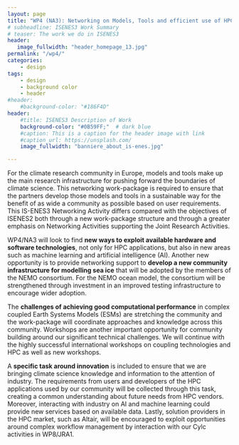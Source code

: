 ```yaml
---
layout: page
title: "WP4 (NA3): Networking on Models, Tools and efficient use of HPC"
# subheadline: ISENES3 Work Summary
# teaser: The work we do in ISENES3
header:
   image_fullwidth: "header_homepage_13.jpg"
permalink: "/wp4/"
categories:
    - design
tags:
    - design
    - background color
    - header
#header:
    #background-color: "#186F4D"
header:
    #title: ISENES3 Description of Work
    background-color: "#0B59FF;"  # dark blue
    #caption: This is a caption for the header image with link
    #caption_url: https://unsplash.com/
    image_fullwidth: "banniere_about_is-enes.jpg"

---
```

For the climate research community in Europe, models and tools make up the main research infrastructure for pushing forward the boundaries of climate science. This networking work-package is required to ensure that the partners develop those models and tools in a sustainable way for the benefit of as wide a community as possible based on user requirements. This IS-ENES3 Networking Activity differs compared with the objectives of ISENES2 both through a new work-package structure and through a greater emphasis on Networking Activities supporting the Joint Research Activities.

WP4/NA3 will look to find **new ways to exploit available hardware and software technologies**, not only for HPC applications, but also in new areas such as machine learning and artificial intelligence (AI). Another new opportunity is to provide networking support to **develop a new community infrastructure for modelling sea ice** that will be adopted by the members of the NEMO consortium. For the NEMO ocean model, the consortium will be strengthened through investment in an improved testing infrastructure to encourage wider adoption.

The **challenges of achieving good computational performance** in complex coupled Earth Systems Models (ESMs) are stretching the community and the work-package will coordinate approaches and knowledge across this community. Workshops are another important opportunity for community building around our significant technical challenges. We will continue with the highly successful international workshops on coupling technologies and HPC as well as new workshops.

A **specific task around innovation** is included to ensure that we are bringing climate science knowledge and information to the attention of industry. The requirements from users and developers of the HPC applications used by our community will be collected through this task, creating a common understanding about future needs from HPC vendors. Moreover, interacting with industry on AI and machine learning could provide new services based on available data. Lastly, solution providers in the HPC market, such as Altair, will be encouraged to exploit opportunities around complex workflow management by interaction with our Cylc activities in WP8/JRA1.
